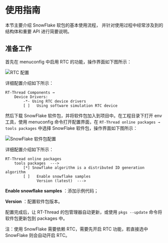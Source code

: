 # 使用指南

本节主要介绍 SnowFlake 软包的基本使用流程， 并针对使用过程中经常涉及到的结构体和重要 API 进行简要说明。

## 准备工作

首先在 menuconfig 中启用 RTC 的功能，操作界面如下图所示：

![RTC 配置](figures/RTC.jpg)

详细配置介绍如下所示：

```shell
RT-Thread Components →
    Device Drivers:
        -*- Using RTC device drivers 
        [ ]   Using software simulation RTC device
```

然后下载 SnowFlake 软件包，并将软件包加入到项目中。在工程目录下打开 env 工具，使用 menuconfig 命令打开配置界面，在 `RT-Thread online packages → tools packages` 中选择 SnowFlake 软件包，操作界面如下图所示：

![SnowFlake 软件包配置](figures/Snowflake_cfg.jpg)

详细配置介绍如下所示：

```shell
RT-Thread online packages
	tools packages  --->
		[*] Snowflake algorithm is a distributed ID generation algorithm
		[ ]   Enable snowflake samples 
              Version (latest)  --->
```

**Enable snowflake samples** ：添加示例代码；

**Version** ：配置软件包版本。

配置完成后，让 RT-Thread 的包管理器自动更新，或使用 `pkgs --update` 命令将软件包更新包到 packages 中。

注：使用 SnowFlake 需要依赖 RTC，需要先开启 RTC 功能，若直接选中 SnowFlake 则会自动开启 RTC。
